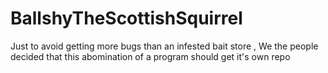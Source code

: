 # BallshyTheScottishSquirrel
Just to avoid getting more bugs than an infested bait store , We the people decided that this abomination of a program should get it's own repo
